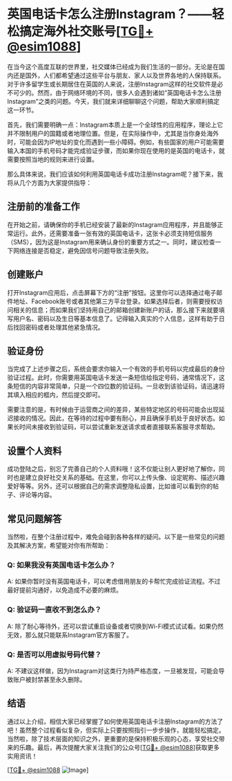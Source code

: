 # 英国电话卡怎么注册Instagram？——轻松搞定海外社交账号[[TG💪+ @esim1088](https://t.me/s/esim1088)]

在当今这个高度互联的世界里，社交媒体已经成为我们生活的一部分。无论是在国内还是国外，人们都希望通过这些平台与朋友、家人以及世界各地的人保持联系。对于许多留学生或长期居住在英国的人来说，注册Instagram这样的社交软件是必不可少的。然而，由于网络环境的不同，很多人会遇到诸如“英国电话卡怎么注册Instagram”之类的问题。今天，我们就来详细聊聊这个问题，帮助大家顺利搞定这一环节。

首先，我们需要明确一点：Instagram本质上是一个全球性的应用程序，理论上它并不限制用户的国籍或者地理位置。但是，在实际操作中，尤其是当你身处海外时，可能会因为IP地址的变化而遇到一些小障碍。例如，有些国家的用户可能需要输入本国的手机号码才能完成验证步骤，而如果你现在使用的是英国的电话卡，就需要按照当地的规则来进行设置。

那么具体来说，我们应该如何利用英国电话卡成功注册Instagram呢？接下来，我将从几个方面为大家提供指导：

## 注册前的准备工作

在开始之前，请确保你的手机已经安装了最新的Instagram应用程序，并且能够正常运行。此外，还需要准备一张有效的英国电话卡，这张卡必须支持短信服务（SMS），因为这是Instagram用来确认身份的重要方式之一。同时，建议检查一下网络连接是否稳定，避免因信号问题导致注册失败。

## 创建账户

打开Instagram应用后，点击屏幕下方的“注册”按钮。这里你可以选择通过电子邮件地址、Facebook账号或者其他第三方平台登录。如果选择后者，则需要授权访问相关的信息；而如果我们坚持用自己的邮箱创建新账户的话，那么接下来就要填写用户名、密码以及生日等基本信息了。记得输入真实的个人信息，这样有助于日后找回密码或者处理其他紧急情况。

## 验证身份

当完成了上述步骤之后，系统会要求你输入一个有效的手机号码以完成最后的身份验证过程。此时，你需要用英国电话卡发送一条短信给指定号码，通常情况下，这条短信的内容非常简单，只是一个四位数的验证码。一旦收到该验证码，请迅速将其填入相应的框内，然后提交即可。

需要注意的是，有时候由于运营商之间的差异，某些特定地区的号码可能会出现延迟接收的情况。因此，在等待的过程中要有耐心，并且确保手机处于良好状态。如果长时间未接收到验证码，可以尝试重新发送请求或者直接联系客服寻求帮助。

## 设置个人资料

成功登陆之后，别忘了完善自己的个人资料哦！这不仅能让别人更好地了解你，同时也是建立良好社交关系的基础。在这里，你可以上传头像、设定昵称、描述兴趣爱好等等。另外，还可以根据自己的需求调整隐私设置，比如谁可以看到你的帖子、评论等内容。

## 常见问题解答

当然啦，在整个注册过程中，难免会碰到各种各样的疑问。以下是一些常见的问题及其解决方案，希望能对你有所帮助：

### Q: 如果我没有英国电话卡怎么办？
A: 如果你暂时没有英国电话卡，可以考虑借用朋友的卡帮忙完成验证流程。不过最好提前沟通好，以免造成不必要的麻烦。

### Q: 验证码一直收不到怎么办？
A: 除了耐心等待外，还可以尝试重启设备或者切换到Wi-Fi模式试试看。如果仍然无效，那么就只能联系Instagram官方客服了。

### Q: 是否可以用虚拟号码代替？
A: 不建议这样做，因为Instagram对这类行为持严格态度，一旦被发现，可能会导致账户被封禁甚至永久删除。

## 结语

通过以上介绍，相信大家已经掌握了如何使用英国电话卡注册Instagram的方法了吧！虽然整个过程看似复杂，但实际上只要按照指引一步步操作，就能轻松搞定。当然啦，除了技术层面的知识之外，更重要的是保持积极乐观的心态，享受社交带来的乐趣。最后，再次提醒大家关注我们的公众号[[TG💪+ @esim1088](https://t.me/s/esim1088)]获取更多实用资讯！

[[TG💪+ @esim1088](https://t.me/s/esim1088) ![Image](https://i.postimg.cc/4NQfJmqS/Snipaste-2025-05-13-00-14-12.png)]